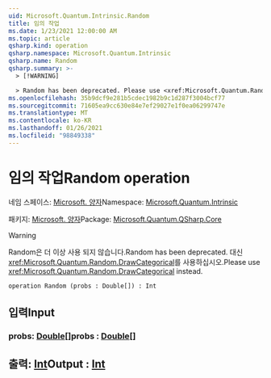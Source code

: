 ```yaml
---
uid: Microsoft.Quantum.Intrinsic.Random
title: 임의 작업
ms.date: 1/23/2021 12:00:00 AM
ms.topic: article
qsharp.kind: operation
qsharp.namespace: Microsoft.Quantum.Intrinsic
qsharp.name: Random
qsharp.summary: >-
  > [!WARNING]

  > Random has been deprecated. Please use <xref:Microsoft.Quantum.Random.DrawCategorical> instead.
ms.openlocfilehash: 35b9dcf9e281b5cdec1982b9c1d287f3004bcf77
ms.sourcegitcommit: 71605ea9cc630e84e7ef29027e1f0ea06299747e
ms.translationtype: MT
ms.contentlocale: ko-KR
ms.lasthandoff: 01/26/2021
ms.locfileid: "98849338"
---
```

# <a name="random-operation"></a><span data-ttu-id="03073-102">임의 작업</span><span class="sxs-lookup"><span data-stu-id="03073-102">Random operation</span></span>

<span data-ttu-id="03073-103">네임 스페이스: [Microsoft. 양자](xref:Microsoft.Quantum.Intrinsic)</span><span class="sxs-lookup"><span data-stu-id="03073-103">Namespace: [Microsoft.Quantum.Intrinsic](xref:Microsoft.Quantum.Intrinsic)</span></span>

<span data-ttu-id="03073-104">패키지: [Microsoft. 양자](https://nuget.org/packages/Microsoft.Quantum.QSharp.Core)</span><span class="sxs-lookup"><span data-stu-id="03073-104">Package: [Microsoft.Quantum.QSharp.Core](https://nuget.org/packages/Microsoft.Quantum.QSharp.Core)</span></span>


> [!WARNING]
> <span data-ttu-id="03073-105">Random은 더 이상 사용 되지 않습니다.</span><span class="sxs-lookup"><span data-stu-id="03073-105">Random has been deprecated.</span></span> <span data-ttu-id="03073-106">대신 <xref:Microsoft.Quantum.Random.DrawCategorical>를 사용하십시오.</span><span class="sxs-lookup"><span data-stu-id="03073-106">Please use <xref:Microsoft.Quantum.Random.DrawCategorical> instead.</span></span>



```qsharp
operation Random (probs : Double[]) : Int
```


## <a name="input"></a><span data-ttu-id="03073-107">입력</span><span class="sxs-lookup"><span data-stu-id="03073-107">Input</span></span>

### <a name="probs--double"></a><span data-ttu-id="03073-108">probs: [Double](xref:microsoft.quantum.lang-ref.double)[]</span><span class="sxs-lookup"><span data-stu-id="03073-108">probs : [Double](xref:microsoft.quantum.lang-ref.double)[]</span></span>





## <a name="output--int"></a><span data-ttu-id="03073-109">출력: [Int](xref:microsoft.quantum.lang-ref.int)</span><span class="sxs-lookup"><span data-stu-id="03073-109">Output : [Int](xref:microsoft.quantum.lang-ref.int)</span></span>

